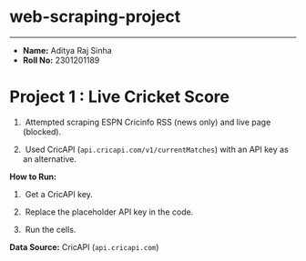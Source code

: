 # web-scraping-project
---

-   **Name:** Aditya Raj Sinha
-   **Roll No:** 2301201189

# Project 1 : Live Cricket Score

1.  Attempted scraping ESPN Cricinfo RSS (news only) and live page (blocked).

2.  Used CricAPI (`api.cricapi.com/v1/currentMatches`) with an API key as an alternative.



**How to Run:**

1.  Get a CricAPI key.

2.  Replace the placeholder API key in the code.

3.  Run the cells.



**Data Source:** CricAPI (`api.cricapi.com`)
